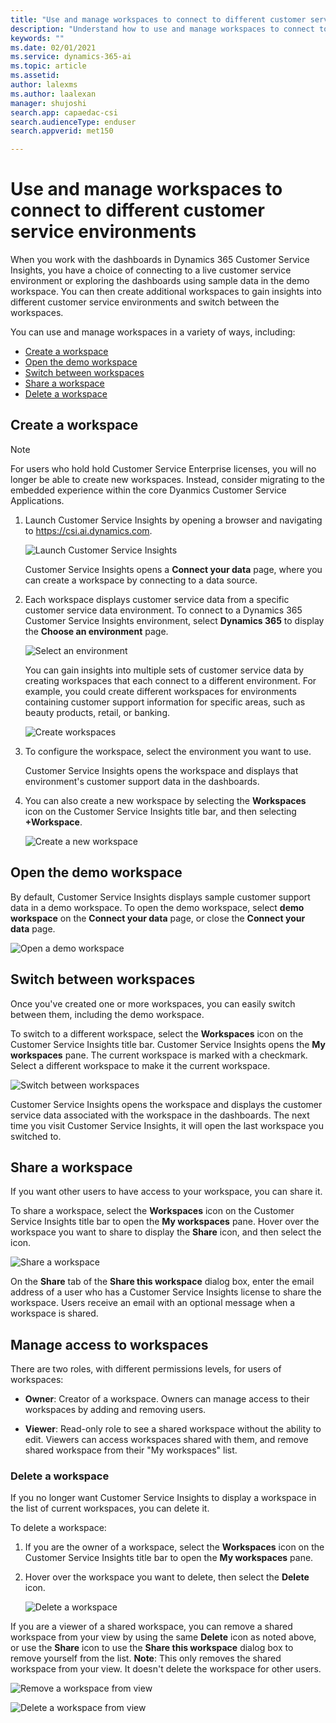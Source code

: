 ```yaml
---
title: "Use and manage workspaces to connect to different customer service environments in Dynamics 365 Customer Service Insights"
description: "Understand how to use and manage workspaces to connect to different customer service environments the Dynamics 365 Customer Service Insights product."
keywords: ""
ms.date: 02/01/2021
ms.service: dynamics-365-ai
ms.topic: article
ms.assetid:
author: lalexms
ms.author: laalexan
manager: shujoshi
search.app: capaedac-csi
search.audienceType: enduser
search.appverid: met150

---
```


# Use and manage workspaces to connect to different customer service environments

When you work with the dashboards in Dynamics 365 Customer Service Insights, you have a choice of connecting to a live customer service environment or exploring the dashboards using sample data in the demo workspace. You can then create additional workspaces to gain insights into different customer service environments and switch between the workspaces.

You can use and manage workspaces in a variety of ways, including:

- [Create a workspace](#create-a-workspace)
- [Open the demo workspace](#open-the-demo-workspace)
- [Switch between workspaces](#switch-between-workspaces)
- [Share a workspace](#share-a-workspace)
- [Delete a workspace](#manage-access-to-workspaces)

## Create a workspace

> [!Note] 
> For users who hold hold Customer Service Enterprise licenses, you will no longer be able to create new workspaces. Instead, consider migrating to the embedded experience within the core Dyanmics Customer Service Applications.

1. Launch Customer Service Insights by opening a browser and navigating to https://csi.ai.dynamics.com.
   
   ![Launch Customer Service Insights](media/launch-csi.png "Launch Customer Service Insights from a browser")

    Customer Service Insights opens a **Connect your data** page, where you can create a workspace by connecting to a data source.
    
 2. Each workspace displays customer service data from a specific customer service data environment. To connect to a Dynamics 365 Customer Service Insights environment, select **Dynamics 365** to display the **Choose an environment** page.
 
    ![Select an environment](media/select-environment.png "Select an environment")
 
    You can gain insights into multiple sets of customer service data by creating workspaces that each connect to a different environment. For example, you could create different workspaces for environments containing customer support information for specific areas, such as beauty products, retail, or banking.
    
    ![Create workspaces](media/create-workspaces.png "Create workspaces")
    
 3. To configure the workspace, select the environment you want to use. 
 
    Customer Service Insights opens the workspace and displays that environment's customer support data in the dashboards. 

4. You can also create a new workspace by selecting the **Workspaces** icon on the Customer Service Insights title bar, and then selecting **+Workspace**. 

    ![Create a new workspace](media/create-new-workspace.png "Create a new workspace")

## Open the demo workspace

By default, Customer Service Insights displays sample customer support data in a demo workspace. To open the demo workspace, select **demo workspace** on the **Connect your data** page, or close the **Connect your data** page. 

![Open a demo workspace](media/workspace-demo.png "Open a demo workspace")

## Switch between workspaces

Once you've created one or more workspaces, you can easily switch between them, including the demo workspace. 

To switch to a different workspace, select the **Workspaces** icon on the Customer Service Insights title bar. Customer Service Insights opens the **My workspaces** pane. The current workspace is marked with a checkmark. Select a different workspace to make it the current workspace.

![Switch between workspaces](media/workspaces-switch.png "Switch between workspaces")

Customer Service Insights opens the workspace and displays the customer service data associated with the workspace in the dashboards. The next time you visit Customer Service Insights, it will open the last workspace you switched to.

## Share a workspace

If you want other users to have access to your workspace, you can share it.

To share a workspace, select the **Workspaces** icon on the Customer Service Insights title bar to open the **My workspaces** pane. Hover over the workspace you want to share to display the **Share** icon, and then select the icon. 

 ![Share a workspace](media/share-a-workspace.png "Share a workspace")

On the **Share** tab of the **Share this workspace** dialog box, enter the email address of a user who has a Customer Service Insights license to share the workspace. Users receive an email with an optional message when a workspace is shared.

## Manage access to workspaces

There are two roles, with different permissions levels, for users of workspaces: 

- **Owner**: Creator of a workspace.
  Owners can manage access to their workspaces by adding and removing users. 

- **Viewer**: Read-only role to see a shared workspace without the ability to edit.
  Viewers can access workspaces shared with them, and remove shared workspace from their "My workspaces" list. 

### Delete a workspace 

If you no longer want Customer Service Insights to display a workspace in the list of current workspaces, you can delete it. 

To delete a workspace:

1. If you are the owner of a workspace, select the **Workspaces** icon on the Customer Service Insights title bar to open the **My workspaces** pane.

2. Hover over the workspace you want to delete, then select the **Delete** icon.

    ![Delete a workspace](media/delete-workspace.png "Delete a workspace")

If you are a viewer of a shared workspace, you can remove a shared workspace from your view by using the same **Delete** icon as noted above, or use the **Share** icon to use the **Share this workspace** dialog box to remove yourself from the list. **Note**: This only removes the shared workspace from your view. It doesn't delete the workspace for other users.

 ![Remove a workspace from view](media/remove-workspace-1.png "Remove a workspace from your view")
     
 ![Delete a workspace from view](media/remove-workspace-2.png "Delete a workspace from your view")
    
